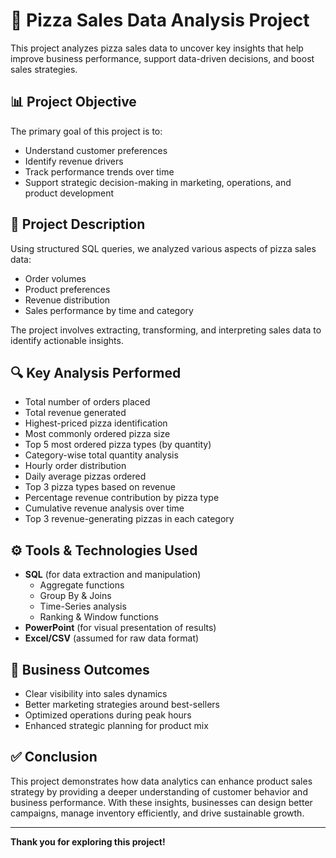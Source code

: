 
# 🍕 Pizza Sales Data Analysis Project

This project analyzes pizza sales data to uncover key insights that help improve business performance, support data-driven decisions, and boost sales strategies.

## 📊 Project Objective

The primary goal of this project is to:
- Understand customer preferences
- Identify revenue drivers
- Track performance trends over time
- Support strategic decision-making in marketing, operations, and product development

## 📝 Project Description

Using structured SQL queries, we analyzed various aspects of pizza sales data:
- Order volumes
- Product preferences
- Revenue distribution
- Sales performance by time and category

The project involves extracting, transforming, and interpreting sales data to identify actionable insights.

## 🔍 Key Analysis Performed

- Total number of orders placed
- Total revenue generated
- Highest-priced pizza identification
- Most commonly ordered pizza size
- Top 5 most ordered pizza types (by quantity)
- Category-wise total quantity analysis
- Hourly order distribution
- Daily average pizzas ordered
- Top 3 pizza types based on revenue
- Percentage revenue contribution by pizza type
- Cumulative revenue analysis over time
- Top 3 revenue-generating pizzas in each category

## ⚙️ Tools & Technologies Used

- **SQL** (for data extraction and manipulation)
  - Aggregate functions
  - Group By & Joins
  - Time-Series analysis
  - Ranking & Window functions
- **PowerPoint** (for visual presentation of results)
- **Excel/CSV** (assumed for raw data format)

## 🚀 Business Outcomes

- Clear visibility into sales dynamics
- Better marketing strategies around best-sellers
- Optimized operations during peak hours
- Enhanced strategic planning for product mix

## ✅ Conclusion

This project demonstrates how data analytics can enhance product sales strategy by providing a deeper understanding of customer behavior and business performance. With these insights, businesses can design better campaigns, manage inventory efficiently, and drive sustainable growth.

---

**Thank you for exploring this project!**

